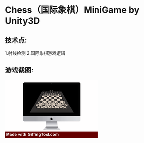 # Chess（国际象棋）MiniGame by Unity3D

## 技术点:

1.射线检测
2.国际象棋游戏逻辑

## 游戏截图:

<img src="https://github.com/1anc3r/Chess/blob/master/Screenshots/动图2.gif?raw=true" width = "300" height = "188" alt=""/>